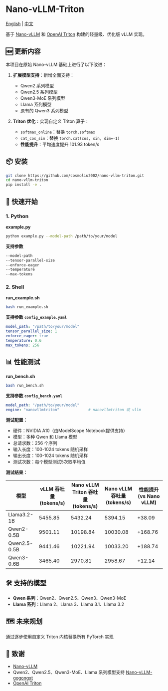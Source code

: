 # Nano-vLLM-Triton

[English](README.md) | [中文](README_zh.md)

基于 [Nano-vLLM](https://github.com/GeeeekExplorer/nano-vllm) 和 [OpenAI Triton](https://github.com/openai/triton) 构建的轻量级、优化版 vLLM 实现。

## 🆕 更新内容

本项目在原始 Nano-vLLM 基础上进行了以下改进：

1. **扩展模型支持**：新增全面支持：
   - Qwen2 系列模型
   - Qwen2.5 系列模型
   - Qwen3-MoE 系列模型
   - Llama 系列模型
   - 原有的 Qwen3 系列模型

2. **Triton 优化**：实现自定义 Triton 算子：
   - `softmax_online`：替换 `torch.softmax`
   - `cat_cos_sin`：替换 `torch.cat(cos, sin, dim=-1)`
   - **性能提升**：平均速度提升 101.93 token/s

## 📦 安装

```bash
git clone https://github.com/cosmoliu2002/nano-vllm-triton.git
cd nano-vllm-triton
pip install -e .
```

## 🚀 快速开始

### 1. Python

**example.py**
```bash
python example.py --model-path /path/to/your/model
```

**支持参数**
```bash
--model-path
--tensor-parallel-size
--enforce-eager
--temperature
--max-tokens
```

### 2. Shell

**run_example.sh**

```bash
bash run_example.sh
```
**支持参数**
**`config_example.yaml`**
```yaml
model_path: "/path/to/your/model"
tensor_parallel_size: 1
enforce_eager: true
temperature: 0.6
max_tokens: 256
```

## 📊 性能测试

**run_bench.sh**

```bash
bash run_bench.sh
```
**支持参数**
**`config_bench.yaml`**
```yaml
model_path: "/path/to/your/model"
engine: "nanovllmtriton"             # nanovllmtriton 或 vllm
```

**测试配置：**
- 硬件：NVIDIA A10（由ModelScope Notebook提供支持）
- 模型：多种 Qwen 和 Llama 模型
- 总请求数：256 个序列
- 输入长度：100-1024 tokens 随机采样
- 输出长度：100-1024 tokens 随机采样
- 测试次数：每个模型测试5次取平均值

**测试结果：**

| 模型 | vLLM 吞吐量 (tokens/s) | Nano vLLM Triton 吞吐量 (tokens/s) | Nano vLLM 吞吐量 (tokens/s) | 性能提升(vs Nano vLLM) |
|-------|---------------------------|----------------------------------------|----------------------------------|----------------------------------|
| Llama3.2-1B | 5455.85 | 5432.24 | 5394.15 | +38.09 |
| Qwen2-0.5B | 9501.11 | 10198.84 | 10030.08 | +168.76 |
| Qwen2.5-0.5B | 9441.46 | 10221.94 | 10033.20 | +188.74 |
| Qwen3-0.6B | 3465.40 | 2970.81 | 2958.67 | +12.14 |

## 🛠️ 支持的模型

- **Qwen 系列**：Qwen2、Qwen2.5、Qwen3、Qwen3-MoE
- **Llama 系列**：Llama 2、Llama 3、Llama 3.1、Llama 3.2

## 🗺️ 未来规划

通过逐步使用自定义 Triton 内核替换所有 PyTorch 实现

## 🙏 致谢

- [Nano-vLLM](https://github.com/GeeeekExplorer/nano-vllm)
- Qwen2、Qwen2.5、Qwen3-MoE、Llama 系列模型支持 [Nano-vLLM-gogongxt](https://github.com/gogongxt/nano-vllm)
- [OpenAI Triton](https://github.com/openai/triton)